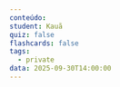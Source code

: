 ```yaml
---
conteúdo:
student: Kauã
quiz: false
flashcards: false
tags:
  - private
data: 2025-09-30T14:00:00
---
```


